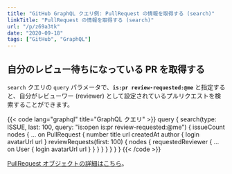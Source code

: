 ```yaml
---
title: "GitHub GraphQL クエリ例: PullRequest の情報を取得する (search)"
linkTitle: "PullRequest の情報を取得する (search)"
url: "/p/z69a3tk"
date: "2020-09-18"
tags: ["GitHub", "GraphQL"]
---
```


自分のレビュー待ちになっている PR を取得する
----

`search` クエリの `query` パラメータで、__`is:pr review-requested:@me`__ と指定すると、自分がレビューワー (reviewer) として設定されているプルリクエストを検索することができます。

{{< code lang="graphql" title="GraphQL クエリ" >}}
query {
  search(type: ISSUE, last: 100, query: "is:open is:pr review-requested:@me") {
    issueCount
    nodes {
      ... on PullRequest {
        number
        title
        url
        createdAt
        author { login avatarUrl url }
        reviewRequests(first: 100) {
          nodes {
            requestedReviewer {
              ... on User { login avatarUrl url }
            }
          }
        }
      }
    }
  }
}
{{< /code >}}

[PullRequest オブジェクトの詳細はこちら](https://docs.github.com/en/graphql/reference/objects#pullrequest)。

